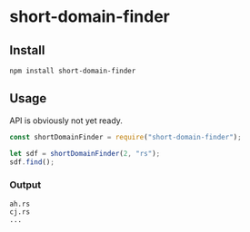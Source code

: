 # short-domain-finder

## Install

```
npm install short-domain-finder
```

## Usage

API is obviously not yet ready. 

```javascript
const shortDomainFinder = require("short-domain-finder");

let sdf = shortDomainFinder(2, "rs");
sdf.find();
```

### Output

```
ah.rs
cj.rs
...
```

